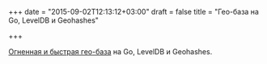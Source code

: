 +++
date = "2015-09-02T12:13:12+03:00"
draft = false
title = "Гео-база на Go, LevelDB и Geohashes"

+++

<p><a href="http://blog.nobugware.com/post/2015/leveldb_geohash_golang/">Огненная и быстрая гео-база</a> на Go, LevelDB и&nbsp;Geohashes.</p>

